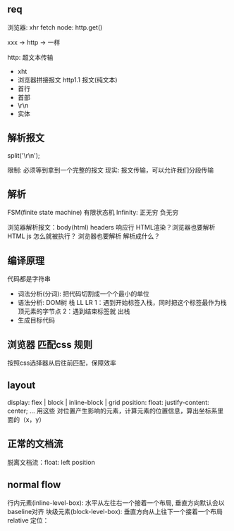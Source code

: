 ## req
浏览器: xhr fetch
node: http.get()

xxx -> http -> 一样

http: 超文本传输

- xht
- 浏览器拼接报文
  http1.1 报文(纯文本)
- 首行
- 首部
- \r\n
- 实体

## 解析报文
split('\r\n');

限制: 必须等到拿到一个完整的报文
现实: 报文传输，可以允许我们分段传输

## 解析
FSM(finite state machine) 有限状态机
Infinity: 正无穷 负无穷

浏览器解析报文：body(html) headers 响应行
HTML渲染？浏览器也要解析HTML
js 怎么就被执行？ 浏览器也要解析
解析成什么？

## 编译原理
代码都是字符串
- 词法分析(分词): 把代码切割成一个个最小的单位
- 语法分析: DOM树 栈 LL LR
  1：遇到开始标签入栈，同时把这个标签最作为栈顶元素的字节点
  2：遇到结束标签就 出栈
- 生成目标代码

## 浏览器 匹配css 规则
按照css选择器从后往前匹配，保障效率

## layout
display: flex | block | inline-block | grid
position: 
float:
justify-content: center;
... 
用这些 对位置产生影响的元素，计算元素的位置信息，算出坐标系里面的（x，y）

## 正常的文档流
脱离文档流：float: left position

## normal flow
行内元素(inline-level-box): 水平从左往右一个接着一个布局, 垂直方向默认会以baseline对齐
块级元素(block-level-box): 垂直方向从上往下一个接着一个布局
relative 定位：